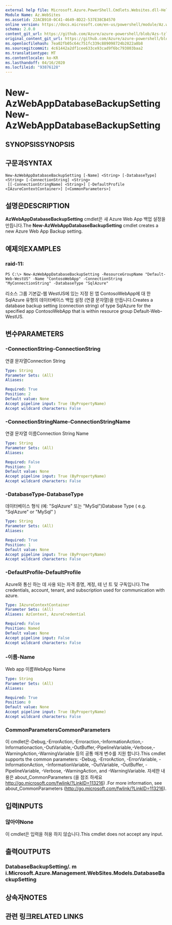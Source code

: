 ```yaml
---
external help file: Microsoft.Azure.PowerShell.Cmdlets.Websites.dll-Help.xml
Module Name: Az.WebSites
ms.assetid: 22ACB910-0C41-4649-8D22-537E38CB4570
online version: https://docs.microsoft.com/en-us/powershell/module/Az.websites/new-Azwebappdatabasebackupsetting
schema: 2.0.0
content_git_url: https://github.com/Azure/azure-powershell/blob/Azs-tzl/src/Websites/Websites/help/New-AzWebAppDatabaseBackupSetting.md
original_content_git_url: https://github.com/Azure/azure-powershell/blob/Azs-tzl/src/Websites/Websites/help/New-AzWebAppDatabaseBackupSetting.md
ms.openlocfilehash: 7ea02fb05c64c751fc339c889098724b2822a8b8
ms.sourcegitcommit: 4c61442a2df1cee633ce93cad9f6bc793803baa2
ms.translationtype: MT
ms.contentlocale: ko-KR
ms.lasthandoff: 04/16/2020
ms.locfileid: "93876128"
---
```

# <span data-ttu-id="c5207-101">New-AzWebAppDatabaseBackupSetting</span><span class="sxs-lookup"><span data-stu-id="c5207-101">New-AzWebAppDatabaseBackupSetting</span></span>

## <span data-ttu-id="c5207-102">SYNOPSIS</span><span class="sxs-lookup"><span data-stu-id="c5207-102">SYNOPSIS</span></span>

## <span data-ttu-id="c5207-103">구문과</span><span class="sxs-lookup"><span data-stu-id="c5207-103">SYNTAX</span></span>

```
New-AzWebAppDatabaseBackupSetting [-Name] <String> [-DatabaseType] <String> [-ConnectionString] <String>
 [[-ConnectionStringName] <String>] [-DefaultProfile <IAzureContextContainer>] [<CommonParameters>]
```

## <span data-ttu-id="c5207-104">설명은</span><span class="sxs-lookup"><span data-stu-id="c5207-104">DESCRIPTION</span></span>
<span data-ttu-id="c5207-105">**AzWebAppDatabaseBackupSetting** cmdlet은 새 Azure Web App 백업 설정을 만듭니다.</span><span class="sxs-lookup"><span data-stu-id="c5207-105">The **New-AzWebAppDatabaseBackupSetting** cmdlet creates a new Azure Web App Backup setting.</span></span>

## <span data-ttu-id="c5207-106">예제의</span><span class="sxs-lookup"><span data-stu-id="c5207-106">EXAMPLES</span></span>

### <span data-ttu-id="c5207-107">raid-1</span><span class="sxs-lookup"><span data-stu-id="c5207-107">1:</span></span>
```
PS C:\> New-AzWebAppDatabaseBackupSetting -ResourceGroupName "Default-Web-WestUS" -Name "ContosoWebApp" -ConnectionString "MyConnectionString" -DatabaseType "SqlAzure"
```

<span data-ttu-id="c5207-108">리소스 그룹 기본값-웹 WestUS에 있는 지정 된 앱 ContosoWebApp에 대 한 SqlAzure 유형의 데이터베이스 백업 설정 (연결 문자열)을 만듭니다.</span><span class="sxs-lookup"><span data-stu-id="c5207-108">Creates a database backup setting (connection string) of type SqlAzure for the specified app ContosoWebApp that is within resource group Default-Web-WestUS.</span></span>

## <span data-ttu-id="c5207-109">변수</span><span class="sxs-lookup"><span data-stu-id="c5207-109">PARAMETERS</span></span>

### <span data-ttu-id="c5207-110">-ConnectionString</span><span class="sxs-lookup"><span data-stu-id="c5207-110">-ConnectionString</span></span>
<span data-ttu-id="c5207-111">연결 문자열</span><span class="sxs-lookup"><span data-stu-id="c5207-111">Connection String</span></span>

```yaml
Type: String
Parameter Sets: (All)
Aliases: 

Required: True
Position: 2
Default value: None
Accept pipeline input: True (ByPropertyName)
Accept wildcard characters: False
```

### <span data-ttu-id="c5207-112">-ConnectionStringName</span><span class="sxs-lookup"><span data-stu-id="c5207-112">-ConnectionStringName</span></span>
<span data-ttu-id="c5207-113">연결 문자열 이름</span><span class="sxs-lookup"><span data-stu-id="c5207-113">Connection String Name</span></span>

```yaml
Type: String
Parameter Sets: (All)
Aliases: 

Required: False
Position: 3
Default value: None
Accept pipeline input: True (ByPropertyName)
Accept wildcard characters: False
```

### <span data-ttu-id="c5207-114">-DatabaseType</span><span class="sxs-lookup"><span data-stu-id="c5207-114">-DatabaseType</span></span>
<span data-ttu-id="c5207-115">데이터베이스 형식 (예: "SqlAzure" 또는 "MySql")</span><span class="sxs-lookup"><span data-stu-id="c5207-115">Database Type ( e.g. "SqlAzure" or "MySql" )</span></span>

```yaml
Type: String
Parameter Sets: (All)
Aliases: 

Required: True
Position: 1
Default value: None
Accept pipeline input: True (ByPropertyName)
Accept wildcard characters: False
```

### <span data-ttu-id="c5207-116">-DefaultProfile</span><span class="sxs-lookup"><span data-stu-id="c5207-116">-DefaultProfile</span></span>
<span data-ttu-id="c5207-117">Azure와 통신 하는 데 사용 되는 자격 증명, 계정, 테 넌 트 및 구독입니다.</span><span class="sxs-lookup"><span data-stu-id="c5207-117">The credentials, account, tenant, and subscription used for communication with azure.</span></span>

```yaml
Type: IAzureContextContainer
Parameter Sets: (All)
Aliases: AzContext, AzureCredential

Required: False
Position: Named
Default value: None
Accept pipeline input: False
Accept wildcard characters: False
```

### <span data-ttu-id="c5207-118">-이름</span><span class="sxs-lookup"><span data-stu-id="c5207-118">-Name</span></span>
<span data-ttu-id="c5207-119">Web app 이름</span><span class="sxs-lookup"><span data-stu-id="c5207-119">WebApp Name</span></span>

```yaml
Type: String
Parameter Sets: (All)
Aliases: 

Required: True
Position: 0
Default value: None
Accept pipeline input: True (ByPropertyName)
Accept wildcard characters: False
```

### <span data-ttu-id="c5207-120">CommonParameters</span><span class="sxs-lookup"><span data-stu-id="c5207-120">CommonParameters</span></span>
<span data-ttu-id="c5207-121">이 cmdlet은-Debug,-ErrorAction,-Erroraction,-InformationAction,-Informationaction,-OutVariable,-OutBuffer,-PipelineVariable,-Verbose,-WarningAction,-WarningVariable 등의 공통 매개 변수를 지원 합니다.</span><span class="sxs-lookup"><span data-stu-id="c5207-121">This cmdlet supports the common parameters: -Debug, -ErrorAction, -ErrorVariable, -InformationAction, -InformationVariable, -OutVariable, -OutBuffer, -PipelineVariable, -Verbose, -WarningAction, and -WarningVariable.</span></span> <span data-ttu-id="c5207-122">자세한 내용은 about_CommonParameters (을 참조 하세요 http://go.microsoft.com/fwlink/?LinkID=113216) .</span><span class="sxs-lookup"><span data-stu-id="c5207-122">For more information, see about_CommonParameters (http://go.microsoft.com/fwlink/?LinkID=113216).</span></span>

## <span data-ttu-id="c5207-123">입력</span><span class="sxs-lookup"><span data-stu-id="c5207-123">INPUTS</span></span>

### <span data-ttu-id="c5207-124">않아야</span><span class="sxs-lookup"><span data-stu-id="c5207-124">None</span></span>
<span data-ttu-id="c5207-125">이 cmdlet은 입력을 허용 하지 않습니다.</span><span class="sxs-lookup"><span data-stu-id="c5207-125">This cmdlet does not accept any input.</span></span>

## <span data-ttu-id="c5207-126">출력</span><span class="sxs-lookup"><span data-stu-id="c5207-126">OUTPUTS</span></span>

### <span data-ttu-id="c5207-127">DatabaseBackupSetting/. m i.</span><span class="sxs-lookup"><span data-stu-id="c5207-127">Microsoft.Azure.Management.WebSites.Models.DatabaseBackupSetting</span></span>

## <span data-ttu-id="c5207-128">상속자</span><span class="sxs-lookup"><span data-stu-id="c5207-128">NOTES</span></span>

## <span data-ttu-id="c5207-129">관련 링크</span><span class="sxs-lookup"><span data-stu-id="c5207-129">RELATED LINKS</span></span>

